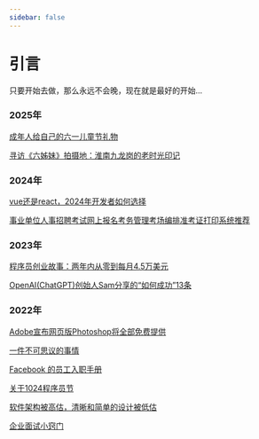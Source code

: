```yaml
---
sidebar: false
---
```


# 引言

只要开始去做，那么永远不会晚，现在就是最好的开始...



### 2025年

[成年人给自己的六一儿童节礼物](2025/成年人给自己的六一儿童节礼物.md) 

[寻访《六姊妹》拍摄地：淮南九龙岗的老时光印记](2025/huainanjiulonggang.md) 



### 2024年

[vue还是react，2024年开发者如何选择](2024/vue还是react，2024年开发者如何选择.md) 

[事业单位人事招聘考试网上报名考务管理考场编排准考证打印系统推荐](2024/人事考试网上报名系统.md) 



### 2023年 

[程序员创业故事：两年内从零到每月4.5万美元](2023/程序员创业故事两年内从零到每月4.5万美元.md)

[OpenAI(ChatGPT)创始人Sam分享的“如何成功”13条](2023/OpenAI(ChatGPT)创始人Sam分享的“如何成功”13条.md) 



### 2022年

[Adobe宣布网页版Photoshop将全部免费提供](2022/Adobe宣布网页版Photoshop将全部免费提供.md)

[一件不可思议的事情](2022/一件不可思议的事情.md)

[Facebook 的员工入职手册](2022/Facebook%20的员工入职手册.md)

[关于1024程序员节](2022/关于1024程序员节.md)

[软件架构被高估，清晰和简单的设计被低估](2022/软件架构被高估，清晰和简单的设计被低估.md)

[企业面试小窍门](2022/企业面试小窍门.md)
